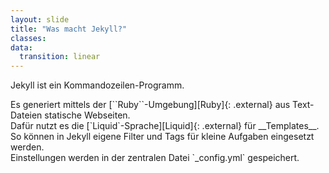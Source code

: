 ```yaml
---
layout: slide
title: "Was macht Jekyll?"
classes:
data:
  transition: linear
---
```


Jekyll ist ein Kommandozeilen-Programm.

<div markdown="1" class="fragment">
Es generiert mittels der [``Ruby``-Umgebung][Ruby]{: .external} aus Text-Dateien statische Webseiten.
</div>
<div markdown="1" class="fragment">
Dafür nutzt es die [`Liquid`-Sprache][Liquid]{: .external} für __Templates__. So können in Jekyll eigene Filter und Tags für kleine Aufgaben eingesetzt werden.
</div>
<div markdown="1" class="fragment">
Einstellungen werden in der zentralen Datei `_config.yml` gespeichert.
</div>

[Ruby]: https://www.ruby-lang.org/de/
[Liquid]: http://wiki.shopify.com/Liquid
